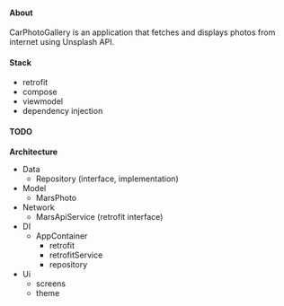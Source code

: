 
#### About

CarPhotoGallery is an application that fetches and displays photos from internet using Unsplash API.

#### Stack

- retrofit
- compose
- viewmodel
- dependency injection

#### TODO

**Architecture**
- Data
	- Repository (interface, implementation)
- Model
	- MarsPhoto
- Network
	- MarsApiService (retrofit interface)
- DI
	- AppContainer
		- retrofit
		- retrofitService
		- repository
- Ui
	- screens
	- theme